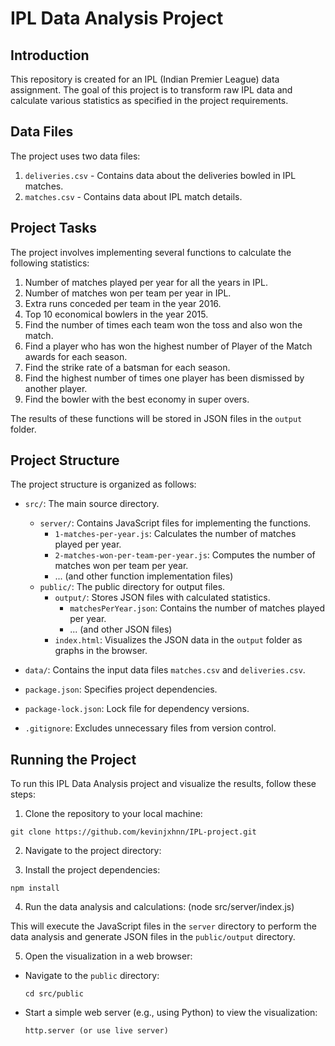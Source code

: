 # IPL Data Analysis Project

## Introduction

This repository is created for an IPL (Indian Premier League) data assignment. The goal of this project is to transform raw IPL data and calculate various statistics as specified in the project requirements.

## Data Files

The project uses two data files:

1. `deliveries.csv` - Contains data about the deliveries bowled in IPL matches.
2. `matches.csv` - Contains data about IPL match details.

## Project Tasks

The project involves implementing several functions to calculate the following statistics:

1. Number of matches played per year for all the years in IPL.
2. Number of matches won per team per year in IPL.
3. Extra runs conceded per team in the year 2016.
4. Top 10 economical bowlers in the year 2015.
5. Find the number of times each team won the toss and also won the match.
6. Find a player who has won the highest number of Player of the Match awards for each season.
7. Find the strike rate of a batsman for each season.
8. Find the highest number of times one player has been dismissed by another player.
9. Find the bowler with the best economy in super overs.

The results of these functions will be stored in JSON files in the `output` folder.

## Project Structure

The project structure is organized as follows:

- `src/`: The main source directory.
  - `server/`: Contains JavaScript files for implementing the functions.
    - `1-matches-per-year.js`: Calculates the number of matches played per year.
    - `2-matches-won-per-team-per-year.js`: Computes the number of matches won per team per year.
    - ... (and other function implementation files)
  - `public/`: The public directory for output files.
    - `output/`: Stores JSON files with calculated statistics.
      - `matchesPerYear.json`: Contains the number of matches played per year.
      - ... (and other JSON files)
    - `index.html`: Visualizes the JSON data in the `output` folder as graphs in the browser.

- `data/`: Contains the input data files `matches.csv` and `deliveries.csv`.
- `package.json`: Specifies project dependencies.
- `package-lock.json`: Lock file for dependency versions.
- `.gitignore`: Excludes unnecessary files from version control.

## Running the Project

To run this IPL Data Analysis project and visualize the results, follow these steps:

1. Clone the repository to your local machine:
  ```
  git clone https://github.com/kevinjxhnn/IPL-project.git
  ```

2. Navigate to the project directory:

3. Install the project dependencies:
  ```
  npm install
  ```
4. Run the data analysis and calculations: (node src/server/index.js)

This will execute the JavaScript files in the `server` directory to perform the data analysis and generate JSON files in the `public/output` directory.

5. Open the visualization in a web browser:

- Navigate to the `public` directory:
  ```
  cd src/public
  ```

- Start a simple web server (e.g., using Python) to view the visualization:

  ```
  http.server (or use live server)
  ```